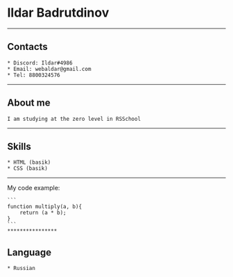 # Ildar Badrutdinov

*******************

## Contacts
    * Discord: Ildar#4986
    * Email: webaldar@gmail.com
    * Tel: 8800324576

*******************

## About me
    I am studying at the zero level in RSSchool

*******************

## Skills
    * HTML (basik)
    * CSS (basik)

*******************
My code example:

    ```
    function multiply(a, b){
        return (a * b);
    }
    ```
    ****************

## Language

    * Russian